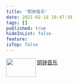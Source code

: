 ```yaml
---
title: '铜钟音乐'
date: 2021-02-18 19:47:39
tags: []
published: true
hideInList: false
feature: 
isTop: false
---
```

<!DOCTYPE html>
<html>
<head>
	<title></title>
</head>
<body>
	<a href="http://1.15.106.120/">
		<img border="0" src="https://media.creatorsdaily.com/QmaPp4h6SKPjF41eQMgXpb3Yob6SgHwTDWJyDZcPzZEJF9-160-160-contain" height="50" width="80" align="left">
	</a>
    <a href="http://1.15.106.120/">铜钟音乐</a>
</body>
</html>